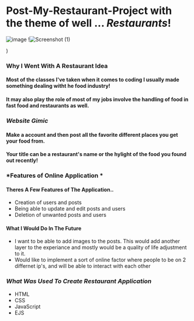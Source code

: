 #  Post-My-Restaurant-Project with the theme of well ... *Restaurants*!
![image](https://github.com/wolfvain305/Browser-Pong-Project/assets/168152251/39171ae6-2c7f-4cb5-9d2e-c69df6c11ba0)
!![Screenshot (1)](https://github.com/user-attachments/assets/e4e3c443-b084-4490-8aed-e062d8f99315)

)


### Why I Went With A Restaurant Idea
#### Most of the classes I've taken when it comes to coding I usually made something dealing witht he food industry! 
#### It may also play the role of most of my jobs involve the handling of food in fast food and restaurants as well.
### *Website Gimic*
#### Make a account and then post all the favorite different places you get your food from.
#### Your title can be a restaurant's name or the hylight of the food you found out recently!
### *Features of Online Application *
#### Theres A Few Features of The Application..
* Creation of users and posts
* Being able to update and edit posts and users
* Deletion of unwanted posts and users
#### What I Would Do In The Future
* I want to be able to add images to the posts. This would add another layer to the experiance and mostly would be a quality of life adjustment to it.
* Would like to implement a sort of online factor where people to be on 2 differnet ip's, and will be able to interact with each other
### *What Was Used To Create Restaurant Application*
* HTML
* CSS
* JavaScript
* EJS

